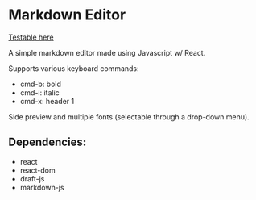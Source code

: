 # Markdown Editor

[Testable here](http://gardnerjack.github.io/MarkdownEditor-ReactJS)

A simple markdown editor made using Javascript w/ React.

Supports various keyboard commands:
- cmd-b: bold
- cmd-i: italic
- cmd-x: header 1

Side preview and multiple fonts (selectable through a drop-down menu).

## Dependencies:

- react
- react-dom
- draft-js
- markdown-js

